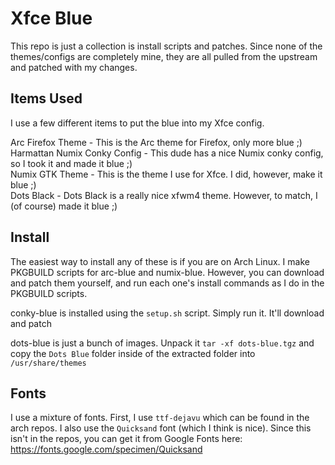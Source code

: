 # Xfce Blue
This repo is just a collection is install scripts and patches. Since none of the themes/configs are completely mine, they are all pulled from the upstream and patched with my changes.

## Items Used
I use a few different items to put the blue into my Xfce config.

Arc Firefox Theme - This is the Arc theme for Firefox, only more blue ;)  
Harmattan Numix Conky Config - This dude has a nice Numix conky config, so I took it and made it blue ;)  
Numix GTK Theme - This is the theme I use for Xfce. I did, however, make it blue ;)  
Dots Black - Dots Black is a really nice xfwm4 theme. However, to match, I (of course) made it blue ;)

## Install
The easiest way to install any of these is if you are on Arch Linux. I make PKGBUILD scripts for arc-blue and numix-blue. However, you can download and patch them yourself, and run each one's install commands as I do in the PKGBUILD scripts.

conky-blue is installed using the `setup.sh` script. Simply run it. It'll download and patch

dots-blue is just a bunch of images. Unpack it `tar -xf dots-blue.tgz` and copy the `Dots Blue` folder inside of the extracted folder into `/usr/share/themes`

## Fonts
I use a mixture of fonts. First, I use `ttf-dejavu` which can be found in the arch repos. I also use the `Quicksand` font (which I think is nice). Since this isn't in the repos, you can get it from Google Fonts here: https://fonts.google.com/specimen/Quicksand
